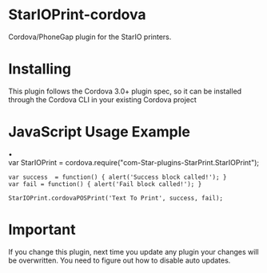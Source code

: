 # StarIOPrint-cordova
Cordova/PhoneGap plugin for the StarIO printers.


# Installing
This plugin follows the Cordova 3.0+ plugin spec, so it can be installed through the Cordova CLI in your existing Cordova project

# JavaScript Usage Example

•	
	var StarIOPrint = cordova.require("com-Star-plugins-StarPrint.StarIOPrint");

	var success  = function() { alert('Success block called!'); } 
	var fail = function() { alert('Fail block called!'); }
        
	StarIOPrint.cordovaPOSPrint('Text To Print', success, fail);


# Important

If you change this plugin, next time you update any plugin your changes will be overwritten. You need to figure out how to disable auto updates.
